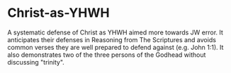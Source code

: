 # Christ-as-YHWH
A systematic defense of Christ as YHWH aimed more towards JW error. It anticipates their defenses in Reasoning from The Scriptures and avoids common verses they are well prepared to defend against (e.g. John 1:1). It also demonstrates two of the three persons of the Godhead without discussing "trinity".

